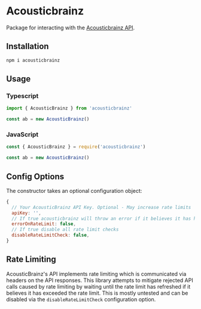 # Acousticbrainz

Package for interacting with the [Acousticbrainz API](https://similarity.acousticbrainz.org/data).

## Installation

```sh
npm i acousticbrainz
```

## Usage

### Typescript
```typescript
import { AcousticBrainz } from 'acousticbrainz'

const ab = new AcousticBrainz()
```

### JavaScript
```javascript
const { AcousticBrainz } = require('acousticbrainz')

const ab = new AcousticBrainz()
```

## Config Options

The constructor takes an optional configuration object:

```javascript
{
  // Your AcousticBrainz API Key. Optional - May increase rate limits
  apiKey: '',
  // If true acousticbrainz will throw an error if it believes it has hit the rate limit
  errorOnRateLimit: false,
  // If true disable all rate limit checks
  disableRateLimitCheck: false,
}
```

## Rate Limiting

AcousticBrainz's API implements rate limiting which is communicated via headers on the API responses. This library attempts to mitigate rejected API calls caused by rate limiting by waiting until the rate limit has refreshed if it believes it has exceeded the rate limit. This is mostly untested and can be disabled via the `disableRateLimitCheck` configuration option.